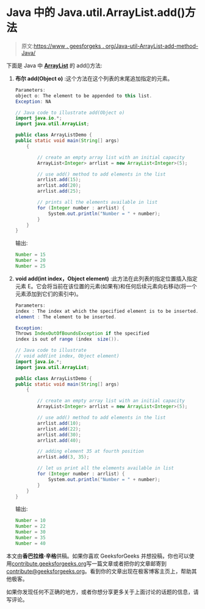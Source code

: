 # Java 中的 Java.util.ArrayList.add()方法

> 原文:[https://www . geesforgeks . org/Java-util-ArrayList-add-method-Java/](https://www.geeksforgeeks.org/java-util-arraylist-add-method-java/)

下面是 Java 中 [**ArrayList**](https://www.geeksforgeeks.org/arraylist-in-java/) 的 add()方法:

1.  **布尔 add(Object o)** :这个方法在这个列表的末尾追加指定的元素。

    ```java
    Parameters:    
    object o: The element to be appended to this list.
    Exception: NA
    ```

    ```java
    // Java code to illustrate add(Object o)
    import java.io.*;
    import java.util.ArrayList;

    public class ArrayListDemo {
    public static void main(String[] args)
        {

            // create an empty array list with an initial capacity
            ArrayList<Integer> arrlist = new ArrayList<Integer>(5);

            // use add() method to add elements in the list
            arrlist.add(15);
            arrlist.add(20);
            arrlist.add(25);

            // prints all the elements available in list
            for (Integer number : arrlist) {
                System.out.println("Number = " + number);
            }
        }
    }
    ```

    输出:

    ```java
    Number = 15
    Number = 20
    Number = 25

    ```

2.  **void add(int index，Object element)** :此方法在此列表的指定位置插入指定元素 E。它会将当前在该位置的元素(如果有)和任何后续元素向右移动(将一个元素添加到它们的索引中)。

    ```java
    Parameters:
    index : The index at which the specified element is to be inserted.
    element : The element to be inserted.

    Exception:
    Throws IndexOutOfBoundsException if the specified
    index is out of range (index  size()).
    ```

    ```java
    // Java code to illustrate
    // void add(int index, Object element)
    import java.io.*;
    import java.util.ArrayList;

    public class ArrayListDemo {
    public static void main(String[] args)
        {

            // create an empty array list with an initial capacity
            ArrayList<Integer> arrlist = new ArrayList<Integer>(5);

            // use add() method to add elements in the list
            arrlist.add(10);
            arrlist.add(22);
            arrlist.add(30);
            arrlist.add(40);

            // adding element 35 at fourth position
            arrlist.add(3, 35);

            // let us print all the elements available in list
            for (Integer number : arrlist) {
                System.out.println("Number = " + number);
            }
        }
    }
    ```

    输出:

    ```java
    Number = 10
    Number = 22
    Number = 30
    Number = 35
    Number = 40

    ```

本文由**香巴拉维·辛格**供稿。如果你喜欢 GeeksforGeeks 并想投稿，你也可以使用[contribute.geeksforgeeks.org](http://www.contribute.geeksforgeeks.org)写一篇文章或者把你的文章邮寄到 contribute@geeksforgeeks.org。看到你的文章出现在极客博客主页上，帮助其他极客。

如果你发现任何不正确的地方，或者你想分享更多关于上面讨论的话题的信息，请写评论。